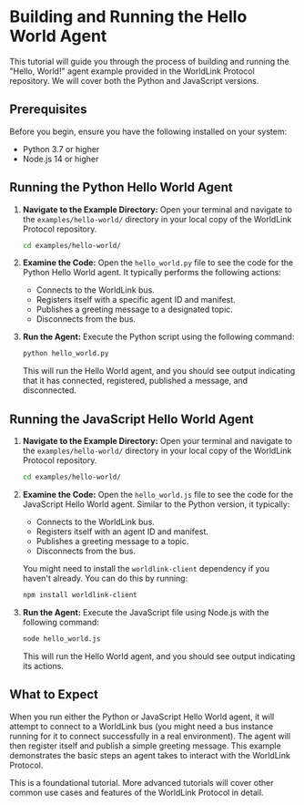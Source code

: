 # Building and Running the Hello World Agent

This tutorial will guide you through the process of building and running the "Hello, World!" agent example provided in the WorldLink Protocol repository. We will cover both the Python and JavaScript versions.

## Prerequisites

Before you begin, ensure you have the following installed on your system:

* Python 3.7 or higher
* Node.js 14 or higher

## Running the Python Hello World Agent

1.  **Navigate to the Example Directory:** Open your terminal and navigate to the `examples/hello-world/` directory in your local copy of the WorldLink Protocol repository.

    ```bash
    cd examples/hello-world/
    ```

2.  **Examine the Code:** Open the `hello_world.py` file to see the code for the Python Hello World agent. It typically performs the following actions:
    * Connects to the WorldLink bus.
    * Registers itself with a specific agent ID and manifest.
    * Publishes a greeting message to a designated topic.
    * Disconnects from the bus.

3.  **Run the Agent:** Execute the Python script using the following command:

    ```bash
    python hello_world.py
    ```

    This will run the Hello World agent, and you should see output indicating that it has connected, registered, published a message, and disconnected.

## Running the JavaScript Hello World Agent

1.  **Navigate to the Example Directory:** Open your terminal and navigate to the `examples/hello-world/` directory in your local copy of the WorldLink Protocol repository.

    ```bash
    cd examples/hello-world/
    ```

2.  **Examine the Code:** Open the `hello_world.js` file to see the code for the JavaScript Hello World agent. Similar to the Python version, it typically:
    * Connects to the WorldLink bus.
    * Registers itself with an agent ID and manifest.
    * Publishes a greeting message to a topic.
    * Disconnects from the bus.

    You might need to install the `worldlink-client` dependency if you haven't already. You can do this by running:

    ```bash
    npm install worldlink-client
    ```

3.  **Run the Agent:** Execute the JavaScript file using Node.js with the following command:

    ```bash
    node hello_world.js
    ```

    This will run the Hello World agent, and you should see output indicating its actions.

## What to Expect

When you run either the Python or JavaScript Hello World agent, it will attempt to connect to a WorldLink bus (you might need a bus instance running for it to connect successfully in a real environment). The agent will then register itself and publish a simple greeting message. This example demonstrates the basic steps an agent takes to interact with the WorldLink Protocol.

This is a foundational tutorial. More advanced tutorials will cover other common use cases and features of the WorldLink Protocol in detail.